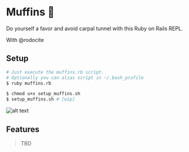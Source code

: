# Muffins 🍦
Do yourself a favor and avoid carpal tunnel with this Ruby on Rails REPL. 

With @rodocite

## Setup
```bash
# Just execute the muffins.rb script.
# Optionally you can alias script in ~/.bash_profile
$ ruby muffins.rb

$ chmod u+x setup_muffins.sh
$ setup_muffins.sh # [wip]
```

![alt text](https://i.imgur.com/OVWl0fe.png)

## Features
>TBD
